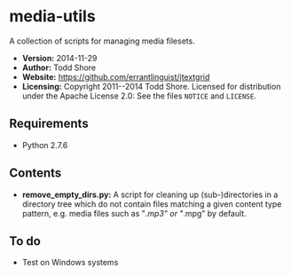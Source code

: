 media-utils
===========

A collection of scripts for managing media filesets.

* **Version:** 2014-11-29
* **Author:** Todd Shore
* **Website:** https://github.com/errantlinguist/jtextgrid
* **Licensing:** Copyright 2011--2014 Todd Shore. Licensed for distribution under the Apache License 2.0: See the files `NOTICE` and `LICENSE`.

Requirements
--------------------------------------------------------------------------------
- Python 2.7.6

Contents
--------------------------------------------------------------------------------

* **remove_empty_dirs.py:** A script for cleaning up (sub-)directories in a directory tree which do not contain files matching a given content type pattern, e.g. media files such as "*.mp3" or "*.mpg" by default.

To do
--------------------------------------------------------------------------------
* Test on Windows systems
